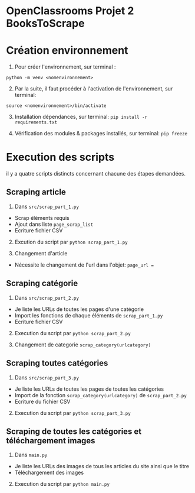 # OpenClassrooms Projet 2 BooksToScrape

# Création environnement

1. Pour créer l'environnement, sur terminal : 

`python -m venv <nomenvironnement>`

2. Par la suite, il faut procéder à l'activation de l'environnement, sur terminal:

`source <nomenvironnement>/bin/activate`

3. Installation dépendances, sur terminal:
`pip install -r requirements.txt`

4. Vérification des modules & packages installés, sur terminal:
`pip freeze`

# Execution des scripts
il y a  quatre scripts distincts concernant chacune des étapes demandées.


## Scraping article 
1. Dans `src/scrap_part_1.py`
- Scrap éléments requis 
- Ajout dans liste `page_scrap_list`
- Ecriture fichier CSV

2. Excution du script par 
`python scrap_part_1.py`

3. Changement d'article 
- Nécessite le changement de l'url dans l'objet: 
`page_url =`


## Scraping catégorie
1. Dans `src/scrap_part_2.py`
- Je liste les URLs de toutes les pages d'une catégorie 
- Import les fonctions de chaque éléments de `scrap_part_1.py`
- Ecriture fichier CSV

2. Execution du script par
`python scrap_part_2.py`

3. Changement de categorie 
`scrap_category(urlcategory)`

## Scraping toutes catégories
1. Dans `src/scrap_part_3.py`
- Je liste les URLs de toutes les pages de toutes les catégories
- Import de la fonction `scrap_category(urlcategory)` de `scrap_part_2.py`
- Ecriture du fichier CSV

2. Execution du script par
`python scrap_part_3.py`

## Scraping de toutes les catégories et téléchargement images
1. Dans `main.py`
- Je liste les URLs des images de tous les articles du site ainsi que le titre
- Téléchargement des images

2. Execution du script par
`python main.py`